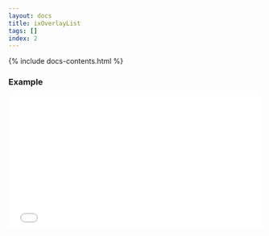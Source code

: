 ```yaml
---
layout: docs
title: ixOverlayList
tags: []
index: 2
---
```


{% include docs-contents.html %}

### Example
<iframe allowfullscreen="true" allowtransparency="true" frameborder="no" height="266" scrolling="no" src="//codepen.io/blaxk/embed/jqqGJp/?height=266&amp;theme-id=0&amp;default-tab=result" style="width: 100%;"></iframe>